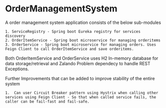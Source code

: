 # OrderManagementSystem
A order management system application consists of the below sub-modules

	1. ServiceRegistry - Spring boot Eureka registry for services discovery
	2. OrderItemService - Spring boot microservice for managing orderitems
	3. OrderService - Spring boot microservice for managing orders. Uses Feign Client to call OrderItemService and save orderitems.
	
Both OrderItemService and OrderService uses H2 In-memory database for data storage/retrieval and Zalando Problem dependecy to handle REST Exceptions.

Further Improvements that can be added to improve stability of the entire system

	1.  Can user Circuit Breaker pattern using Hystrix when calling other services using Feign Client - So that when called service fails, the caller can be fail-fast and fail-safe.
	
